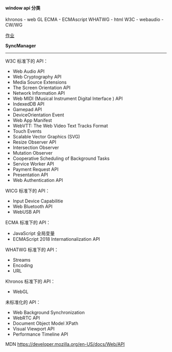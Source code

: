 #### window api 分类

khronos
    - web GL
ECMA 
    - ECMAscript
WHATWG
    - html
W3C
    - webaudio
    - CW/WG

[作业](./demo/5-api-collection.html)

**SyncManager**


---
W3C 标准下的 API：
* Web Audio API
* Web Cryptography API
* Media Source Extensions
* The Screen Orientation API
* Network Information API
* Web MIDI (Musical Instrument Digital Interface ) API
* IndexedDB API
* Gamepad API
* DeviceOrientation Event
* Web App Manifest
* WebVTT: The Web Video Text Tracks Format
* Touch Events
* Scalable Vector Graphics (SVG)
* Resize Observer API
* Intersection Observer
* Mutation Observer
* Cooperative Scheduling of Background Tasks
* Service Worker API
* Payment Request API
* Presentation API
* Web Authentication API

WICG 标准下的 API：
* Input Device Capabilitie
* Web Bluetooth API
* WebUSB API

ECMA 标准下的 API：
* JavaScript 全局变量
* ECMAScript 2018 Internationalization API

WHATWG 标准下的 API：
* Streams
* Encoding
* URL

Khronos 标准下的 API：
* WebGL

未标准化的 API：
* Web Background Synchronization
* WebRTC API
* Document Object Model XPath
* Visual Viewport API
* Performance Timeline API


MDN https://developer.mozilla.org/en-US/docs/Web/API
